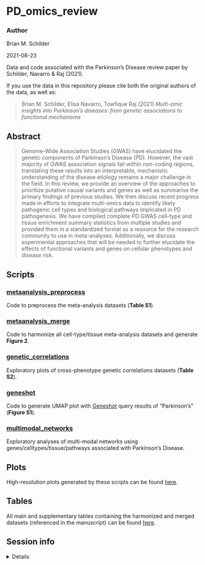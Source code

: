 PD\_omics\_review
================
<h3>
Author
</h3>
Brian M. Schilder

2021-08-23

Data and code associated with the Parkinson’s Disease review paper by
Schilder, Navarro & Raj (2021).

If you use the data in this repository please cite both the original
authors of the data, as well as:

> Brian M. Schilder, Elisa Navarro, Towfique Raj (2021) *Multi-omic
> insights into Parkinson’s diseases: from genetic associations to
> functional mechanisms*

## Abstract

> Genome-Wide Association Studies (GWAS) have elucidated the genetic
> components of Parkinson’s Disease (PD). However, the vast majority of
> GWAS association signals fall within non-coding regions, translating
> these results into an interpretable, mechanistic understanding of the
> disease etiology remains a major challenge in the field. In this
> review, we provide an overview of the approaches to prioritize
> putative causal variants and genes as well as summarise the primary
> findings of previous studies. We then discuss recent progress made in
> efforts to integrate multi-omics data to identify likely pathogenic
> cell types and biological pathways implicated in PD pathogenesis. We
> have compiled complete PD GWAS cell-type and tissue enrichment summary
> statistics from multiple studies and provided them in a standardized
> format as a resource for the research community to use in
> meta-analyses. Additionally, we discuss experimental approaches that
> will be needed to further elucidate the effects of functional variants
> and genes on cellular phenotypes and disease risk.

## Scripts

### [metaanalysis\_preprocess](https://rajlabmssm.github.io/PD_omics_review/code/metaanalysis_preprocess.html)

Code to preprocess the meta-analysis datasets (**Table S1**).

### [metaanalysis\_merge](https://rajlabmssm.github.io/PD_omics_review/code/metaanalysis_merge.html)

Code to harmonize all cell-type/tissue meta-analysis datasets and
generate **Figure 2**.

### [genetic\_correlations](https://rajlabmssm.github.io/PD_omics_review/code/genetic_correlations.html)

Exploratory plots of cross-phenotype genetic correlations datasets
(**Table S2**).

### [geneshot](https://rajlabmssm.github.io/PD_omics_review/code/geneshot.html)

Code to generate UMAP plot with
[Geneshot](https://maayanlab.cloud/geneshot/) query results of
“Parkinson’s” (**Figure S1**).

### [multimodal\_networks](https://rajlabmssm.github.io/PD_omics_review/code/multimodal_networks.html)

Exploratory analyses of multi-modal networks using
genes/celltypes/tissue/pathways associated with Parkinson’s Disease.

## Plots

High-resolution plots generated by these scripts can be found
[here](https://github.com/RajLabMSSM/PD_omics_review/tree/main/plots).

## Tables

All main and supplementary tables containing the harmonized and merged
datasets (referenced in the manuscript) can be found
[here](https://github.com/RajLabMSSM/PD_omics_review/tree/main/data/metaanalysis).

## Session info

<details>

``` r
utils::sessionInfo()
```

    ## R version 4.1.0 (2021-05-18)
    ## Platform: x86_64-pc-linux-gnu (64-bit)
    ## Running under: Ubuntu 20.04.2 LTS
    ## 
    ## Matrix products: default
    ## BLAS/LAPACK: /usr/lib/x86_64-linux-gnu/openblas-pthread/libopenblasp-r0.3.8.so
    ## 
    ## locale:
    ##  [1] LC_CTYPE=en_US.UTF-8       LC_NUMERIC=C              
    ##  [3] LC_TIME=en_US.UTF-8        LC_COLLATE=en_US.UTF-8    
    ##  [5] LC_MONETARY=en_US.UTF-8    LC_MESSAGES=C             
    ##  [7] LC_PAPER=en_US.UTF-8       LC_NAME=C                 
    ##  [9] LC_ADDRESS=C               LC_TELEPHONE=C            
    ## [11] LC_MEASUREMENT=en_US.UTF-8 LC_IDENTIFICATION=C       
    ## 
    ## attached base packages:
    ## [1] stats     graphics  grDevices utils     datasets  methods   base     
    ## 
    ## loaded via a namespace (and not attached):
    ##  [1] compiler_4.1.0    magrittr_2.0.1    tools_4.1.0       htmltools_0.5.1.1
    ##  [5] yaml_2.2.1        stringi_1.7.3     rmarkdown_2.10    knitr_1.33       
    ##  [9] stringr_1.4.0     xfun_0.25         digest_0.6.27     rlang_0.4.11     
    ## [13] evaluate_0.14

</details>
